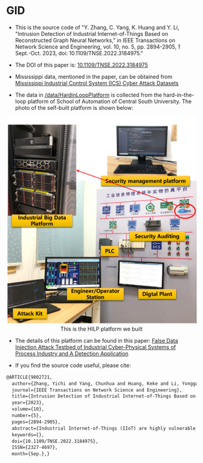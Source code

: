 # GID

- This is the source code of "Y. Zhang, C. Yang, K. Huang and Y. Li, "Intrusion Detection of Industrial Internet-of-Things Based on Reconstructed Graph Neural Networks," in IEEE Transactions on Network Science and Engineering, vol. 10, no. 5, pp. 2894-2905, 1 Sept.-Oct. 2023, doi: 10.1109/TNSE.2022.3184975."

- The DOI of this paper is: [10.1109/TNSE.2022.3184975](https://doi.org/10.1109/TNSE.2022.3184975)

- Mississippi data, mentioned in the paper, can be obtained from [Mississippi Industrial Control System (ICS) Cyber Attack Datasets](https://sites.google.com/a/uah.edu/tommy-morris-uah/ics-data-sets)

- The data in [/data/HardinLoopPlatform](https://github.com/MrZhangCSU/GID/tree/main/data/HardinLoopPlatform) is collected from the hard-in-the-loop platform of School of Automation of Central South University.
The photo of the self-built platform is shown below:
<div align=center><img src="https://raw.githubusercontent.com/MrZhangCSU/GID/main/HILP.png"></div>
<div align=center>This is the HILP platform we built </div>

- The details of this platform can be found in this paper: [False Data Injection Attack Testbed of Industrial Cyber-Physical Systems of Process Industry and A Detection Application](https://doi.org/10.1109/RASSE53195.2021.9686839)

- If you find the source code useful, please cite:
```latex
@ARTICLE{9802721,
  author={Zhang, Yichi and Yang, Chunhua and Huang, Keke and Li, Yonggang},
  journal={IEEE Transactions on Network Science and Engineering}, 
  title={Intrusion Detection of Industrial Internet-of-Things Based on Reconstructed Graph Neural Networks}, 
  year={2023},
  volume={10},
  number={5},
  pages={2894-2905},
  abstract={Industrial Internet-of-Things (IIoT) are highly vulnerable to cyber-attacks due to their open deployment in unattended environments. Intrusion detection is an efficient solution to improve security. However, because the labeled samples are difficult to obtain, and the sample categories are imbalanced in real applications, it is difficult to obtain a reliable model. In this paper, a general framework for intrusion detection is proposed based on graph neural network technologies. In detail, a network embedding feature representation is proposed to deal with the high dimensional, redundant but categories imbalanced and rare labeled data in IIoT. To avoid the influence caused by the inaccurate network structure, a network constructor with refinement regularization is designed to amend it. At last, the network embedding representation weights and network constructor are trained together. The high accuracy and robust properties of the proposed method were verified by conducting intrusion detection tasks based on public datasets. Compared with several state-of-art algorithms, the proposed framework outperforms these methods in many evaluation metrics. In addition, a hard-in-the-loop platform is designed to test the performance in real environments. The results show that the method can not only identify different attacks but also distinguish between cyber-attacks and physical failures.},
  keywords={},
  doi={10.1109/TNSE.2022.3184975},
  ISSN={2327-4697},
  month={Sep.},}

```
